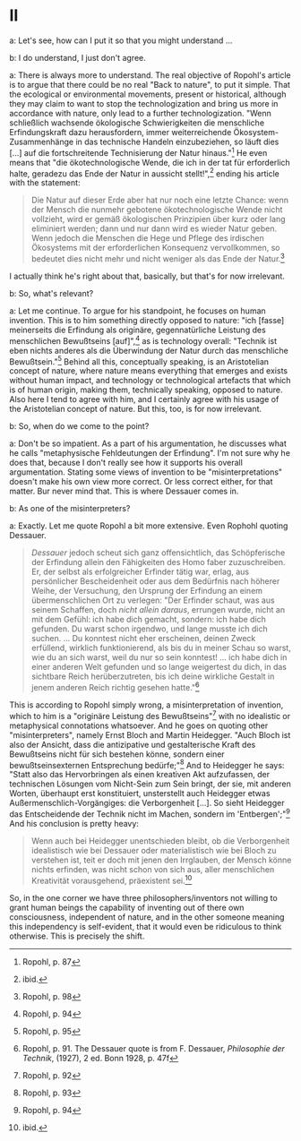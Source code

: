 # II

a: Let's see, how can I put it so that you might understand ...

b: I do understand, I just don't agree. 

a: There is always more to understand. The real objective of Ropohl's article is to argue that there could be no real "Back to nature", to put it simple. That the ecological or environmental movements, present or historical, although they may claim to want to stop the technologization and bring us more in accordance with nature, only lead to a further technologization. "Wenn schließlich wachsende ökologische Schwierigkeiten die menschliche Erfindungskraft dazu herausfordern, immer weiterreichende Ökosystem-Zusammenhänge in das technische Handeln einzubeziehen, so läuft dies [...] auf die fortschreitende Technisierung der Natur hinaus."[^1] He even means that "die ökotechnologische Wende, die ich in der tat für erforderlich halte, geradezu das Ende der Natur in aussicht stellt!",[^2] ending his article with the statement: 

>Die Natur auf dieser Erde aber hat nur noch eine letzte Chance: wenn der Mensch die nunmehr gebotene ökotechnologische Wende nicht vollzieht, wird er gemäß ökologischen Prinzipien über kurz oder lang eliminiert werden; dann und nur dann wird es wieder Natur geben. Wenn jedoch die Menschen die Hege und Pflege des irdischen Ökosystems mit der erforderlichen Konsequenz vervollkommen, so bedeutet dies nicht mehr und nicht weniger als das Ende der Natur.[^3]

I actually think he's right about that, basically, but that's for now irrelevant.

b: So, what's relevant?

a: Let me continue. To argue for his standpoint, he focuses on human invention. This is to him something directly opposed to nature: "ich [fasse] meinerseits die Erfindung als originäre, gegennatürliche Leistung des menschlichen Bewußtseins [auf]",[^4] as is technology overall: "Technik ist eben nichts anderes als die Überwindung der Natur durch das menschliche Bewußtsein."[^5] Behind all this, conceptually speaking, is an Aristotelian concept of nature, where nature means everything that emerges and exists without human impact, and technology or technological artefacts that which is of human origin, making them, technically speaking, opposed to nature. Also here I tend to agree with him, and I certainly agree with his usage of the Aristotelian concept of nature. But this, too, is for now irrelevant.

b: So, when do we come to the point?

a: Don't be so impatient. As a part of his argumentation, he discusses what he calls "metaphysische Fehldeutungen der Erfindung". I'm not sure why he does that, because I don't really see how it supports his overall argumentation. Stating some views of invention to be "misinterpretations" doesn't make his own view more correct. Or less correct either, for that matter. Bur never mind that. This is where Dessauer comes in. 

b: As one of the misinterpreters? 

a: Exactly. Let me quote Ropohl a bit more extensive. Even Rophohl quoting Dessauer.
>*Dessauer* jedoch scheut sich ganz offensichtlich, das Schöpferische der Erfindung allein den Fähigkeiten des Homo faber zuzuschreiben. Er, der selbst als erfolgreicher Erfinder tätig war, erlag, aus persönlicher Bescheidenheit oder aus dem Bedürfnis nach höherer Weihe, der Versuchung, den Ursprung der Erfindung an einem übermenschlichen Ort zu verlegen: "Der Erfinder schaut, was aus seinem Schaffen, doch *nicht allein daraus*, errungen wurde, nicht an mit dem Gefühl: ich habe dich gemacht, sondern: ich habe dich gefunden. Du warst schon irgendwo, und lange musste ich dich suchen. ... Du konntest nicht eher erscheinen, deinen Zweck erfüllend, wirklich funktionierend, als bis du in meiner Schau so warst, wie du an sich warst, weil du nur so sein konntest! ... ich habe dich in einer anderen Welt gefunden und so lange weigertest du dich, in das sichtbare Reich herüberzutreten, bis ich deine wirkliche Gestalt in jenem anderen Reich richtig gesehen hatte."[^6]

This is according to Ropohl simply wrong, a misinterpretation of invention, which to him is a "originäre Leistung des Bewußtseins"[^7] with no idealistic or metaphysical connotations whatsoever. And he goes on quoting other "misinterpreters", namely Ernst Bloch and Martin Heidegger. "Auch Bloch ist also der Ansicht, dass die antizipative und gestalterische Kraft des Bewußtseins nicht für sich bestehen könne, sondern einer bewußtseinsexternen Entsprechung bedürfe;"[^8] And to Heidegger he says: "Statt also das Hervorbringen als einen kreativen Akt aufzufassen, der technischen Lösungen vom Nicht-Sein zum Sein bringt, der sie, mit anderen Worten, überhaupt erst konstituiert, unsterstellt auch Heidegger etwas Außermenschlich-Vorgängiges: die Verborgenheit [...]. So sieht Heidegger das Entscheidende der Technik nicht im Machen, sondern im 'Entbergen';"[^9] And his conclusion is pretty heavy:
> Wenn auch bei Heidegger unentschieden bleibt, ob die Verborgenheit idealistisch wie bei Dessauer oder materialistisch wie bei Bloch zu verstehen ist, teit er doch mit jenen den Irrglauben, der Mensch könne nichts erfinden, was nicht schon von sich aus, aller menschlichen Kreativität vorausgehend, präexistent sei.[^10]

So, in the one corner we have three philosophers/inventors not willing to grant human beings the capability of inventing out of there own consciousness, independent of nature, and in the other someone meaning this independency is self-evident, that it would even be ridiculous to think otherwise. This is precisely the shift.


[^1]: Ropohl, p. 87
[^2]: ibid.
[^3]: Ropohl, p. 98
[^4]: Ropohl, p. 94
[^5]: Ropohl, p. 95
[^6]: Ropohl, p. 91. The Dessauer quote is from F. Dessauer, *Philosophie der Technik*, (1927), 2 ed. Bonn 1928, p. 47f
[^7]: Ropohl, p. 92
[^8]: Ropohl, p. 93
[^9]: Ropohl, p. 94
[^10]: ibid.